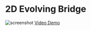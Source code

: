 # 2D Evolving Bridge

![screenshot](https://img.youtube.com/vi/NDPkao_OBoA/0.jpg)
[Video Demo](https://www.youtube.com/watch?v=NDPkao_OBoA)

